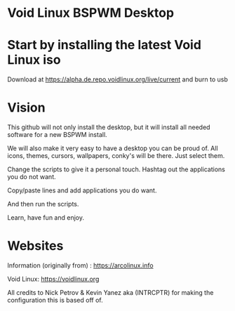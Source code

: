 # Void Linux BSPWM Desktop

# Start by installing the latest Void Linux iso

Download at https://alpha.de.repo.voidlinux.org/live/current and burn to usb

# Vision

This github will not only install the desktop, but it will install all needed software for a new BSPWM install.

We will also make it very easy to have a desktop you can be proud of.
All icons, themes, cursors, wallpapers, conky's  will be there.
Just select them.

Change the scripts to give it a personal touch.
Hashtag out the applications you do not want.

Copy/paste lines and add applications you do want.

And then run the scripts.

Learn, have fun and enjoy.


# Websites

Information (originally from) : https://arcolinux.info

Void Linux: https://voidlinux.org

All credits to Nick Petrov & Kevin Yanez aka (INTRCPTR)	for making the configuration this is based off of.



